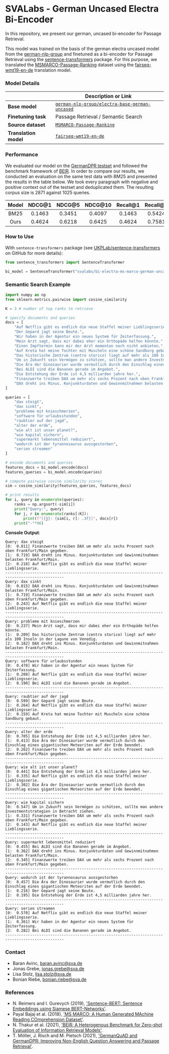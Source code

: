 # SVALabs - German Uncased Electra Bi-Encoder

In this repository, we present our german, uncased bi-encoder for Passage Retrieval.

This model was trained on the basis of the german electra uncased model from the [german-nlp-group](https://huggingface.co/german-nlp-group/electra-base-german-uncased) and finetuned as a bi-encoder for Passage Retrieval using the [sentence-transformers](https://github.com/UKPLab/sentence-transformers) package.
For this purpose, we translated the [MSMARCO-Passage-Ranking](https://github.com/microsoft/MSMARCO-Passage-Ranking) dataset using the [fairseq-wmt19-en-de](https://github.com/pytorch/fairseq/tree/master/examples/wmt19) translation model.

### Model Details

| | Description or Link  |
|---|---|
|**Base model**   | [```german-nlp-group/electra-base-german-uncased```](https://huggingface.co/german-nlp-group/electra-base-german-uncased)  |
|**Finetuning task**| Passage Retrieval / Semantic Search  |
|**Source dataset**| [```MSMARCO-Passage-Ranking```](https://github.com/microsoft/MSMARCO-Passage-Ranking)  |
|**Translation model**|  [```fairseq-wmt19-en-de```](https://github.com/pytorch/fairseq/tree/master/examples/wmt19)  |

### Performance 

We evaluated our model on the [GermanDPR testset](https://deepset.ai/germanquad) and followed the benchmark framework of [BEIR](https://github.com/UKPLab/beir).
In order to compare our results, we conducted an evaluation on the same test data with BM25 and presented the results in the table below.
We took every paragraph with negative and positive context out of the testset and deduplicated them. The resulting corpus size is 2871 against 1025 queries.


| Model | NDCG@1 | NDCG@5 | NDCG@10 | Recall@1 | Recall@5 | Recall@10 |
|:-------:|:--------:|:--------:|:---------:|:--------:|:----------:|:-----------:|
| BM25  | 0.1463 | 0.3451 | 0.4097  | 0.1463   | 0.5424   | 0.7415    |
| Ours  | 0.4624 | 0.6218 | 0.6425  | 0.4624   | 0.7581   | 0.8205    |



### How to Use

With ```sentence-transformers``` package (see [UKPLab/sentence-transformers](https://github.com/UKPLab/sentence-transformers) on GitHub for more details):
```python
from sentence_transformers import SentenceTransformer

bi_model = SentenceTransformer("svalabs/bi-electra-ms-marco-german-uncased")
```

### Semantic Search Example
```python
import numpy as np
from sklearn.metrics.pairwise import cosine_similarity

K = 3 # number of top ranks to retrieve

# specify documents and queries
docs = [
    "Auf Netflix gibt es endlich die neue Staffel meiner Lieblingsserie.",
    "Der Gepard jagt seine Beute.",
    "Wir haben in der Agentur ein neues System für Zeiterfassung.",
    "Mein Arzt sagt, dass mir dabei eher ein Orthopäde helfen könnte.",
    "Einen Impftermin kann mir der Arzt momentan noch nicht anbieten.",
    "Auf Kreta hat meine Tochter mit Muscheln eine schöne Sandburg gebaut.",
    "Das historische Zentrum (centro storico) liegt auf mehr als 100 Inseln in der Lagune von Venedig.",
    "Um in Zukunft sein Vermögen zu schützen, sollte man andere Investmentstrategien in Betracht ziehen.",
    "Die Ära der Dinosaurier wurde vermutlich durch den Einschlag eines gigantischen Meteoriten auf der Erde beendet.",
    "Bei ALDI sind die Bananen gerade im Angebot.",
    "Die Entstehung der Erde ist 4,5 milliarden jahre her.",
    "Finanzwerte treiben DAX um mehr als sechs Prozent nach oben Frankfurt/Main gegeben.",
    "DAX dreht ins Minus. Konjunkturdaten und Gewinnmitnahmen belasten Frankfurt/Main.",
]

queries = [
    "dax steigt",
    "dax sinkt",
    "probleme mit knieschmerzen",
    "software für urlaubsstunden",
    "raubtier auf der jagd",
    "alter der erde",
    "wie alt ist unser planet?",
    "wie kapital sichern",
    "supermarkt lebensmittel reduziert",
    "wodurch ist der tyrannosaurus aussgestorben",
    "serien streamen"
]

# encode documents and queries
features_docs = bi_model.encode(docs)
features_queries = bi_model.encode(queries)

# compute pairwise cosine similarity scores
sim = cosine_similarity(features_queries, features_docs)

# print results
for i, query in enumerate(queries):
    ranks = np.argsort(-sim[i])
    print("Query:", query)
    for j, r in enumerate(ranks[:K]):
        print(f"[{j}: {sim[i, r]: .3f}]", docs[r])
    print("-"*96)
```

**Console Output**:
```
Query: dax steigt
[0:  0.811] Finanzwerte treiben DAX um mehr als sechs Prozent nach oben Frankfurt/Main gegeben.
[1:  0.719] DAX dreht ins Minus. Konjunkturdaten und Gewinnmitnahmen belasten Frankfurt/Main.
[2:  0.218] Auf Netflix gibt es endlich die neue Staffel meiner Lieblingsserie.
------------------------------------------------------------------------------------------------
Query: dax sinkt
[0:  0.815] DAX dreht ins Minus. Konjunkturdaten und Gewinnmitnahmen belasten Frankfurt/Main.
[1:  0.719] Finanzwerte treiben DAX um mehr als sechs Prozent nach oben Frankfurt/Main gegeben.
[2:  0.243] Auf Netflix gibt es endlich die neue Staffel meiner Lieblingsserie.
------------------------------------------------------------------------------------------------
Query: probleme mit knieschmerzen
[0:  0.237] Mein Arzt sagt, dass mir dabei eher ein Orthopäde helfen könnte.
[1:  0.209] Das historische Zentrum (centro storico) liegt auf mehr als 100 Inseln in der Lagune von Venedig.
[2:  0.182] DAX dreht ins Minus. Konjunkturdaten und Gewinnmitnahmen belasten Frankfurt/Main.
------------------------------------------------------------------------------------------------
Query: software für urlaubsstunden
[0:  0.478] Wir haben in der Agentur ein neues System für Zeiterfassung.
[1:  0.208] Auf Netflix gibt es endlich die neue Staffel meiner Lieblingsserie.
[2:  0.190] Bei ALDI sind die Bananen gerade im Angebot.
------------------------------------------------------------------------------------------------
Query: raubtier auf der jagd
[0:  0.599] Der Gepard jagt seine Beute.
[1:  0.264] Auf Netflix gibt es endlich die neue Staffel meiner Lieblingsserie.
[2:  0.159] Auf Kreta hat meine Tochter mit Muscheln eine schöne Sandburg gebaut.
------------------------------------------------------------------------------------------------
Query: alter der erde
[0:  0.705] Die Entstehung der Erde ist 4,5 milliarden jahre her.
[1:  0.413] Die Ära der Dinosaurier wurde vermutlich durch den Einschlag eines gigantischen Meteoriten auf der Erde beendet.
[2:  0.262] Finanzwerte treiben DAX um mehr als sechs Prozent nach oben Frankfurt/Main gegeben.
------------------------------------------------------------------------------------------------
Query: wie alt ist unser planet?
[0:  0.441] Die Entstehung der Erde ist 4,5 milliarden jahre her.
[1:  0.335] Auf Netflix gibt es endlich die neue Staffel meiner Lieblingsserie.
[2:  0.302] Die Ära der Dinosaurier wurde vermutlich durch den Einschlag eines gigantischen Meteoriten auf der Erde beendet.
------------------------------------------------------------------------------------------------
Query: wie kapital sichern
[0:  0.547] Um in Zukunft sein Vermögen zu schützen, sollte man andere Investmentstrategien in Betracht ziehen.
[1:  0.331] Finanzwerte treiben DAX um mehr als sechs Prozent nach oben Frankfurt/Main gegeben.
[2:  0.143] Auf Netflix gibt es endlich die neue Staffel meiner Lieblingsserie.
------------------------------------------------------------------------------------------------
Query: supermarkt lebensmittel reduziert
[0:  0.455] Bei ALDI sind die Bananen gerade im Angebot.
[1:  0.362] DAX dreht ins Minus. Konjunkturdaten und Gewinnmitnahmen belasten Frankfurt/Main.
[2:  0.345] Finanzwerte treiben DAX um mehr als sechs Prozent nach oben Frankfurt/Main gegeben.
------------------------------------------------------------------------------------------------
Query: wodurch ist der tyrannosaurus aussgestorben
[0:  0.457] Die Ära der Dinosaurier wurde vermutlich durch den Einschlag eines gigantischen Meteoriten auf der Erde beendet.
[1:  0.216] Der Gepard jagt seine Beute.
[2:  0.195] Die Entstehung der Erde ist 4,5 milliarden jahre her.
------------------------------------------------------------------------------------------------
Query: serien streamen
[0:  0.570] Auf Netflix gibt es endlich die neue Staffel meiner Lieblingsserie.
[1:  0.361] Wir haben in der Agentur ein neues System für Zeiterfassung.
[2:  0.282] Bei ALDI sind die Bananen gerade im Angebot.
------------------------------------------------------------------------------------------------
```

### Contact
- Baran Avinc, baran.avinc@sva.de
- Jonas Grebe, jonas.grebe@sva.de
- Lisa Stolz, lisa.stolz@sva.de
- Bonian Riebe, bonian.riebe@sva.de

### References
- N. Reimers and I. Gurevych (2019), ['Sentence-BERT: Sentence Embeddings using Siamese BERT-Networks'](https://arxiv.org/abs/1908.10084).
- Payal Bajaj et al. (2018), ['MS MARCO: A Human Generated MAchine Reading COmprehension Dataset'](https://arxiv.org/abs/1611.09268).
- N. Thakur et al. (2021), ['BEIR: A Heterogenous Benchmark for Zero-shot Evaluation of Information Retrieval Models'](https://arxiv.org/abs/2104.08663).
-  T. Möller, J. Risch and M. Pietsch (2021), ['GermanQuAD and GermanDPR: Improving Non-English Question Answering and Passage Retrieval'](https://arxiv.org/abs/2104.12741).

